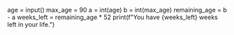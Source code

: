 age = input()
max_age = 90
a = int(age)
b = int(max_age)
remaining_age = b - a
weeks_left = remaining_age * 52
print(f"You have {weeks_left} weeks left in your life.")
